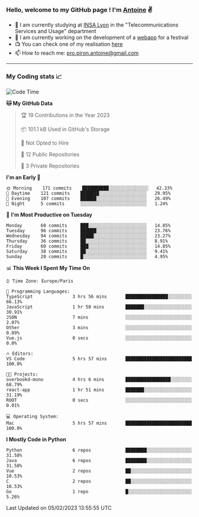 ### Hello, welcome to my GitHub page ! I'm [Antoine](https://github.com/AntoinePiron) ✌️

- 🌱 I am currently studying at [INSA Lyon](https://www.insa-lyon.fr) in the "Telecommunications Services and Usage" department
- 🔭 I am currently working on the development of a [webapp](https://github.com/24HeuresINSA/Overbookd) for a festival
- 📺 You can check one of my realisation [here](https://astustc.fr)
- 📫 How to reach me: [pro.piron.antoine@gmail.com](mailto:pro.piron.antoine@gmail.com)

---

### My Coding stats 📈
<!--START_SECTION:waka-->
![Code Time](http://img.shields.io/badge/Code%20Time-10%20hrs%2051%20mins-blue)

**🐱 My GitHub Data** 

> 🏆 19 Contributions in the Year 2023
 > 
> 📦 101.1 kB Used in GitHub's Storage 
 > 
> 🚫 Not Opted to Hire
 > 
> 📜 12 Public Repositories 
 > 
> 🔑 3 Private Repositories  
 > 
**I'm an Early 🐤** 

```text
🌞 Morning    171 commits    ██████████░░░░░░░░░░░░░░░   42.33% 
🌆 Daytime    121 commits    ███████░░░░░░░░░░░░░░░░░░   29.95% 
🌃 Evening    107 commits    ██████░░░░░░░░░░░░░░░░░░░   26.49% 
🌙 Night      5 commits      ░░░░░░░░░░░░░░░░░░░░░░░░░   1.24%

```
📅 **I'm Most Productive on Tuesday** 

```text
Monday       60 commits     ███░░░░░░░░░░░░░░░░░░░░░░   14.85% 
Tuesday      96 commits     ██████░░░░░░░░░░░░░░░░░░░   23.76% 
Wednesday    94 commits     █████░░░░░░░░░░░░░░░░░░░░   23.27% 
Thursday     36 commits     ██░░░░░░░░░░░░░░░░░░░░░░░   8.91% 
Friday       60 commits     ███░░░░░░░░░░░░░░░░░░░░░░   14.85% 
Saturday     38 commits     ██░░░░░░░░░░░░░░░░░░░░░░░   9.41% 
Sunday       20 commits     █░░░░░░░░░░░░░░░░░░░░░░░░   4.95%

```


📊 **This Week I Spent My Time On** 

```text
⌚︎ Time Zone: Europe/Paris

💬 Programming Languages: 
TypeScript               3 hrs 56 mins       ████████████████░░░░░░░░░   66.13% 
JavaScript               1 hr 50 mins        ███████░░░░░░░░░░░░░░░░░░   30.91% 
JSON                     7 mins              ░░░░░░░░░░░░░░░░░░░░░░░░░   2.07% 
Other                    3 mins              ░░░░░░░░░░░░░░░░░░░░░░░░░   0.89% 
Vue.js                   0 secs              ░░░░░░░░░░░░░░░░░░░░░░░░░   0.0%

🔥 Editors: 
VS Code                  5 hrs 57 mins       █████████████████████████   100.0%

🐱‍💻 Projects: 
overbookd-mono           4 hrs 6 mins        █████████████████░░░░░░░░   68.79% 
react-app                1 hr 51 mins        ███████░░░░░░░░░░░░░░░░░░   31.19% 
ROOT                     0 secs              ░░░░░░░░░░░░░░░░░░░░░░░░░   0.01%

💻 Operating System: 
Mac                      5 hrs 57 mins       █████████████████████████   100.0%

```

**I Mostly Code in Python** 

```text
Python                   6 repos             ████████░░░░░░░░░░░░░░░░░   31.58% 
Java                     6 repos             ████████░░░░░░░░░░░░░░░░░   31.58% 
Vue                      2 repos             ██░░░░░░░░░░░░░░░░░░░░░░░   10.53% 
C                        2 repos             ██░░░░░░░░░░░░░░░░░░░░░░░   10.53% 
Go                       1 repo              █░░░░░░░░░░░░░░░░░░░░░░░░   5.26%

```



 Last Updated on 05/02/2023 13:55:55 UTC
<!--END_SECTION:waka-->
